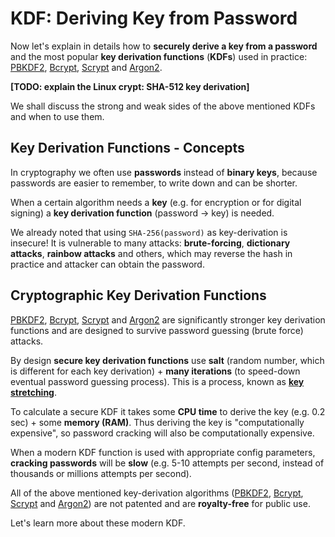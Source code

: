 # KDF: Deriving Key from Password

Now let's explain in details how to **securely derive a key from a password** and the most popular **key derivation functions** \(**KDFs**\) used in practice: [PBKDF2](https://en.wikipedia.org/wiki/PBKDF2), [Bcrypt](https://en.wikipedia.org/wiki/Bcrypt), [Scrypt](https://en.wikipedia.org/wiki/Scrypt) and [Argon2](https://en.wikipedia.org/wiki/Argon2).

**\[TODO: explain the Linux crypt: SHA-512 key derivation\]**    
  
We shall discuss the strong and weak sides of the above mentioned KDFs and when to use them.

## Key Derivation Functions - Concepts

In cryptography we often use **passwords** instead of **binary keys**, because passwords are easier to remember, to write down and can be shorter.

When a certain algorithm needs a **key** \(e.g. for encryption or for digital signing\) a **key derivation function** \(password -&gt; key\) is needed.

We already noted that using `SHA-256(password)` as key-derivation is insecure! It is vulnerable to many attacks: **brute-forcing**, **dictionary attacks**, **rainbow attacks** and others, which may reverse the hash in practice and attacker can obtain the password.

## Cryptographic Key Derivation Functions

[PBKDF2](https://en.wikipedia.org/wiki/PBKDF2), [Bcrypt](https://en.wikipedia.org/wiki/Bcrypt), [Scrypt](https://en.wikipedia.org/wiki/Scrypt) and [Argon2](https://en.wikipedia.org/wiki/Argon2) are significantly stronger key derivation functions and are designed to survive password guessing \(brute force\) attacks.

By design **secure key derivation functions** use **salt** \(random number, which is different for each key derivation\) + **many iterations** \(to speed-down eventual password guessing process\). This is a process, known as [**key stretching**](https://en.wikipedia.org/wiki/Key_stretching).

To calculate a secure KDF it takes some **CPU time** to derive the key \(e.g. 0.2 sec\) + some **memory \(RAM\)**. Thus deriving the key is "computationally expensive", so password cracking will also be computationally expensive.

When a modern KDF function is used with appropriate config parameters, **cracking passwords** will be **slow** \(e.g. 5-10 attempts per second, instead of thousands or millions attempts per second\).

All of the above mentioned key-derivation algorithms \([PBKDF2](https://en.wikipedia.org/wiki/PBKDF2), [Bcrypt](https://en.wikipedia.org/wiki/Bcrypt), [Scrypt](https://en.wikipedia.org/wiki/Scrypt) and [Argon2](https://en.wikipedia.org/wiki/Argon2)\) are not patented and are **royalty-free** for public use.

Let's learn more about these modern KDF.

